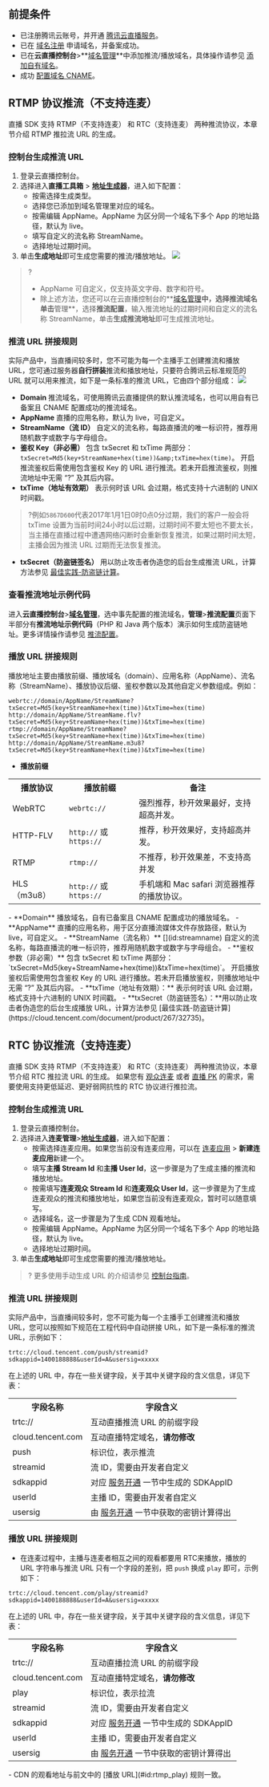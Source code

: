 ## 前提条件
- 已注册腾讯云账号，并开通 [腾讯云直播服务](https://cloud.tencent.com/product/lvb)。
- 已在 [域名注册](https://dnspod.cloud.tencent.com/?from=qcloudProductDns) 申请域名，并备案成功。
- 已在**云直播控制台**>**[域名管理](https://console.cloud.tencent.com/live/domainmanage)**中添加推流/播放域名，具体操作请参见 [添加自有域名](https://cloud.tencent.com/document/product/267/20381)。
- 成功 [配置域名 CNAME](https://cloud.tencent.com/document/product/267/19908)。

## RTMP 协议推流（不支持连麦）[](id:manual)
直播 SDK 支持 RTMP（不支持连麦） 和 RTC（支持连麦） 两种推流协议，本章节介绍 RTMP 推拉流 URL 的生成。

### 控制台生成推流 URL[](id:console)
1. 登录云直播控制台。  
2. 选择进入**直播工具箱** > [**地址生成器**](https://console.cloud.tencent.com/live/addrgenerator/addrgenerator)，进入如下配置：
	- 按需选择生成类型。
	- 选择您已添加到域名管理里对应的域名。
	- 按需编辑 AppName。AppName 为区分同一个域名下多个 App 的地址路径，默认为 live。
	- 填写自定义的流名称 StreamName。
	- 选择地址过期时间。
3. 单击**生成地址**即可生成您需要的推流/播放地址。
![](https://main.qcloudimg.com/raw/b92179a1020d676d5e93e7ea4bfd6c37.png)
>? 
>- AppName 可自定义，仅支持英文字母、数字和符号。
>- 除上述方法，您还可以在云直播控制台的**[域名管理](https://console.cloud.tencent.com/live/domainmanage)**中，选择推流域名单击**管理**，选择**推流配置**，输入推流地址的过期时间和自定义的流名称 StreamName，单击**生成推流地址**即可生成推流地址。

### 推流 URL 拼接规则 [](id:assemble_push) [](id:push)
实际产品中，当直播间较多时，您不可能为每一个主播手工创建推流和播放 URL，您可通过服务器**自行拼装**推流和播放地址，只要符合腾讯云标准规范的 URL 就可以用来推流，如下是一条标准的推流 URL，它由四个部分组成：
![](https://main.qcloudimg.com/raw/095b7c120b62ac8a171603d4fff67cb2.png)
- **Domain**
推流域名，可使用腾讯云直播提供的默认推流域名，也可以用自有已备案且 CNAME 配置成功的推流域名。
- **AppName**
直播的应用名称，默认为 live，可自定义。
- **StreamName（流 ID）**
自定义的流名称，每路直播流的唯一标识符，推荐用随机数字或数字与字母组合。
- **鉴权 Key（非必需）**
包含 txSecret 和 txTime 两部分：`txSecret=Md5(key+StreamName+hex(time))&amp;txTime=hex(time)`。
开启推流鉴权后需使用包含鉴权 Key 的 URL 进行推流。若未开启推流鉴权，则推流地址中无需 “?” 及其后内容。
 - **txTime（地址有效期）** 
表示何时该 URL 会过期，格式支持十六进制的 UNIX 时间戳。
>?例如`5867D600`代表2017年1月1日0时0点0分过期，我们的客户一般会将 txTime 设置为当前时间24小时以后过期，过期时间不要太短也不要太长，当主播在直播过程中遭遇网络闪断时会重新恢复推流，如果过期时间太短，主播会因为推流 URL 过期而无法恢复推流。
 - **txSecret（防盗链签名）**
用以防止攻击者伪造您的后台生成推流 URL，计算方法参见 [最佳实践-防盗链计算](https://cloud.tencent.com/document/product/267/32735)。

### 查看推流地址示例代码 [](id:example)
进入**云直播控制台**>[**域名管理**](https://console.cloud.tencent.com/live/domainmanage)，选中事先配置的推流域名，**管理**>**推流配置**页面下半部分有**推流地址示例代码**（PHP 和 Java 两个版本）演示如何生成防盗链地址。更多详情操作请参见 [推流配置](https://cloud.tencent.com/document/product/267/32833#.E6.8E.A8.E6.B5.81.E5.9C.B0.E5.9D.80.E7.A4.BA.E4.BE.8B.E4.BB.A3.E7.A0.81)。

### 播放 URL 拼接规则 [](id:rtmp_play)
播放地址主要由播放前缀、播放域名（domain）、应用名称（AppName）、流名称（StreamName）、播放协议后缀、鉴权参数以及其他自定义参数组成。例如： 

``` 
webrtc://domain/AppName/StreamName?txSecret=Md5(key+StreamName+hex(time))&txTime=hex(time)
http://domain/AppName/StreamName.flv?txSecret=Md5(key+StreamName+hex(time))&txTime=hex(time)
rtmp://domain/AppName/StreamName?txSecret=Md5(key+StreamName+hex(time))&txTime=hex(time)
http://domain/AppName/StreamName.m3u8?txSecret=Md5(key+StreamName+hex(time))&txTime=hex(time)
```

- **播放前缀**  
<table>
    <tr><th>播放协议</th><th>播放前缀</th><th>备注</th></tr>
<tr>
        <td>WebRTC</td>
        <td><code>webrtc://</code> </td>
        <td>强烈推荐，秒开效果最好，支持超高并发。</td>
    </tr><tr>
        <td>HTTP-FLV </td>
        <td><code>http://</code> 或 <code>https://</code> </td>
        <td>推荐，秒开效果好，支持超高并发。</td>
    </tr><tr>
<td>RTMP</td>
        <td><code>rtmp://</code> </td>
        <td>不推荐，秒开效果差，不支持高并发</td>
    </tr><tr>
        <td>HLS（m3u8）</td>
        <td><code>http://</code>  或 <code>https://</code> </td>
        <td>手机端和 Mac safari 浏览器推荐的播放协议。</td>
    </tr>
</table>
- **Domain**  
  播放域名，自有已备案且 CNAME 配置成功的播放域名。
- **AppName** 
  直播的应用名称，用于区分直播流媒体文件存放路径，默认为 live，可自定义。
- **StreamName（流名称）**  [](id:streamname)
  自定义的流名称，每路直播流的唯一标识符，推荐用随机数字或数字与字母组合。
- **鉴权参数（非必需）** 
  包含 txSecret 和 txTime 两部分：`txSecret=Md5(key+StreamName+hex(time))&amp;txTime=hex(time)`。
开启播放鉴权后需使用包含鉴权 Key 的 URL 进行播放。若未开启播放鉴权，则播放地址中无需 “?” 及其后内容。
 - **txTime（地址有效期）：** 表示何时该 URL 会过期，格式支持十六进制的 UNIX 时间戳。
 - **txSecret（防盗链签名）：**用以防止攻击者伪造您的后台生成播放 URL，计算方法参见 [最佳实践-防盗链计算](https://cloud.tencent.com/document/product/267/32735)。

[](id:rtc)
##  RTC 协议推流（支持连麦）[](id:rtc)
直播 SDK 支持 RTMP（不支持连麦） 和 RTC（支持连麦） 两种推流协议，本章节介绍 RTC 推拉流 URL 的生成。
如果您有 [观众连麦](https://cloud.tencent.com/document/product/454/52751#step_live1) 或者 [直播 PK](https://cloud.tencent.com/document/product/454/60980#step1) 的需求，需要使用支持更低延迟、更好弱网抗性的 RTC 协议进行推拉流。

### 控制台生成推流 URL [](id:rtc_push_manual)
1. 登录云直播控制台。  
2. 选择进入**连麦管理**>[**地址生成器**](https://console.cloud.tencent.com/live/micro/address)，进入如下配置：
	- 按需选择连麦应用。如果您当前没有连麦应用，可以在 [连麦应用](https://console.cloud.tencent.com/live/micro/appmanage) > **新建连麦应用**新建一个。
	- 填写**主播 Stream Id** 和**主播 User Id**，这一步骤是为了生成主播的推流和播放地址。
	- 按需填写**连麦观众 Stream Id** 和**连麦观众 User Id**，这一步骤是为了生成连麦观众的推流和播放地址，如果您当前没有连麦观众，暂时可以随意填写。
	- 选择域名，这一步骤是为了生成 CDN 观看地址。
	- 按需编辑 AppName。AppName 为区分同一个域名下多个 App 的地址路径，默认为 live。
	- 选择地址过期时间。
3. 单击**生成地址**即可生成您需要的推流/播放地址。
>? 更多使用手动生成 URL 的介绍请参见 [控制台指南](https://cloud.tencent.com/document/product/1449/68081#.E7.94.9F.E6.88.90.E5.9C.B0.E5.9D.80)。

### 推流 URL 拼接规则 [](id:rtc_push)
实际产品中，当直播间较多时，您不可能为每一个主播手工创建推流和播放 URL，您可以按照如下规范在工程代码中自动拼接 URL，如下是一条标准的推流 URL，示例如下：
```http
trtc://cloud.tencent.com/push/streamid?sdkappid=1400188888&userId=A&usersig=xxxxx
```
   在上述的 URL 中，存在一些关键字段，关于其中关键字段的含义信息，详见下表：
<table>
<tr><th>字段名称</th><th>字段含义</th></tr><tr>
<td>trtc://</td>
<td>互动直播推流 URL 的前缀字段</td>
</tr><tr>
<td>cloud.tencent.com</td>
<td>互动直播特定域名，<b>请勿修改</b></td>
</tr><tr>
<td>push</td>
<td>标识位，表示推流</td>
</tr><tr>
<td>streamid</td>
<td>流 ID，需要由开发者自定义</td>
</tr><tr>
<td>sdkappid</td>
<td>对应 <a href="https://cloud.tencent.com/document/product/454/60985#step41">服务开通</a> 一节中生成的 SDKAppID</td>
</tr><tr>
<td>userId</td>
<td>主播 ID，需要由开发者自定义</td>
</tr><tr>
<td>usersig</td>
<td>由 <a href="https://cloud.tencent.com/document/product/454/60985#step41">服务开通</a> 一节中获取的密钥计算得出</td>
</tr></table>

[](id:assemble_play)[](id:play)
### 播放 URL 拼接规则 [](id:rtc_play)
- 在连麦过程中，主播与连麦者相互之间的观看都要用 RTC来播放，播放的 URL 字符串与推流 URL 只有一个字段的差别，把 `push` 换成 `play` 即可，示例如下：
```http
trtc://cloud.tencent.com/play/streamid?sdkappid=1400188888&userId=A&usersig=xxxxx
```
   在上述的 URL 中，存在一些关键字段，关于其中关键字段的含义信息，详见下表：
<table>
<tr><th>字段名称</th><th>字段含义</th></tr>
<tr>
<td>trtc://</td>
<td>互动直播拉流 URL 的前缀字段</td>
</tr><tr>
<td>cloud.tencent.com</td>
<td>互动直播特定域名，<b>请勿修改</b></td>
</tr><tr>
<td>play</td>
<td>标识位，表示拉流</td>
</tr><tr>
<td>streamid</td>
<td>流 ID，需要由开发者自定义</td>
</tr><tr>
<td>sdkappid</td>
<td>对应 <a href="https://cloud.tencent.com/document/product/454/60985#step41">服务开通</a> 一节中生成的 SDKAppID</td>
</tr><tr>
<td>userId</td>
<td>主播 ID，需要由开发者自定义</td>
</tr><tr>
<td>usersig</td>
<td>由 <a href="https://cloud.tencent.com/document/product/454/60985#step41">服务开通</a> 一节中获取的密钥计算得出</td>
</tr></table>
- CDN 的观看地址与前文中的 [播放 URL](#id:rtmp_play) 规则一致。
